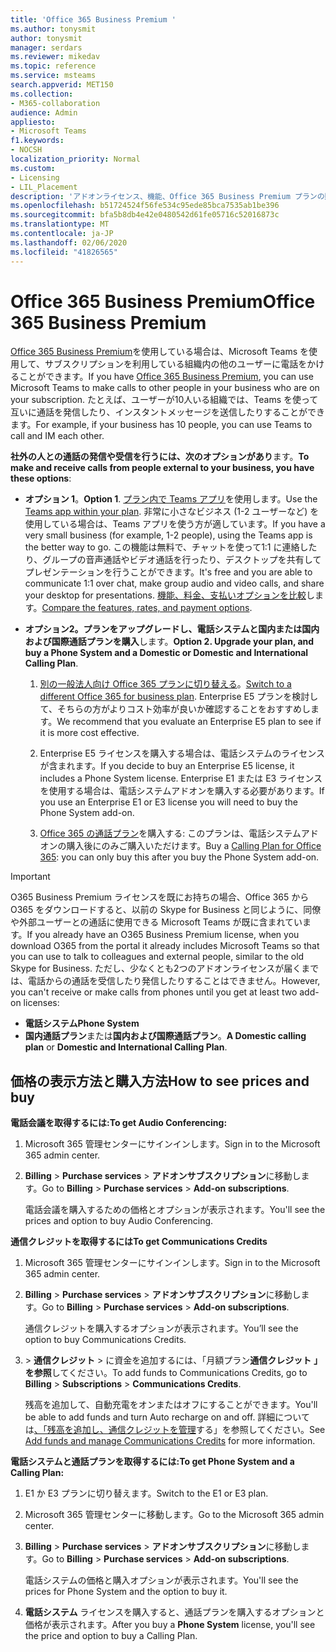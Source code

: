 ```yaml
---
title: 'Office 365 Business Premium '
ms.author: tonysmit
author: tonysmit
manager: serdars
ms.reviewer: mikedav
ms.topic: reference
ms.service: msteams
search.appverid: MET150
ms.collection:
- M365-collaboration
audience: Admin
appliesto:
- Microsoft Teams
f1.keywords:
- NOCSH
localization_priority: Normal
ms.custom:
- Licensing
- LIL_Placement
description: 'アドオンライセンス、機能、Office 365 Business Premium プランの購入方法について説明します。 '
ms.openlocfilehash: b51724524f56fe534c95ede85bca7535ab1be396
ms.sourcegitcommit: bfa5b8db4e42e0480542d61fe05716c52016873c
ms.translationtype: MT
ms.contentlocale: ja-JP
ms.lasthandoff: 02/06/2020
ms.locfileid: "41826565"
---
```

# <a name="office-365-business-premium"></a><span data-ttu-id="2d725-103">Office 365 Business Premium</span><span class="sxs-lookup"><span data-stu-id="2d725-103">Office 365 Business Premium</span></span>

<span data-ttu-id="2d725-104">[Office 365 Business Premium](https://products.office.com/en/business/office-365-business-premium)を使用している場合は、Microsoft Teams を使用して、サブスクリプションを利用している組織内の他のユーザーに電話をかけることができます。</span><span class="sxs-lookup"><span data-stu-id="2d725-104">If you have [Office 365 Business Premium](https://products.office.com/en/business/office-365-business-premium), you can use Microsoft Teams to make calls to other people in your business who are on your subscription.</span></span> <span data-ttu-id="2d725-105">たとえば、ユーザーが10人いる組織では、Teams を使って互いに通話を発信したり、インスタントメッセージを送信したりすることができます。</span><span class="sxs-lookup"><span data-stu-id="2d725-105">For example, if your business has 10 people, you can use Teams to call and IM each other.</span></span>


<span data-ttu-id="2d725-106">**社外の人との通話の発信や受信を行うには、次のオプションがあり**ます。</span><span class="sxs-lookup"><span data-stu-id="2d725-106">**To make and receive calls from people external to your business, you have these options**:</span></span>

- <span data-ttu-id="2d725-107">**オプション 1**。</span><span class="sxs-lookup"><span data-stu-id="2d725-107">**Option 1**.</span></span> <span data-ttu-id="2d725-108">[プラン内で Teams アプリ](https://products.office.com/microsoft-teams/free)を使用します。</span><span class="sxs-lookup"><span data-stu-id="2d725-108">Use the [Teams app within your plan](https://products.office.com/microsoft-teams/free).</span></span> <span data-ttu-id="2d725-109">非常に小さなビジネス (1-2 ユーザーなど) を使用している場合は、Teams アプリを使う方が適しています。</span><span class="sxs-lookup"><span data-stu-id="2d725-109">If you have a very small business (for example, 1-2 people), using the Teams app is the better way to go.</span></span> <span data-ttu-id="2d725-110">この機能は無料で、チャットを使って1:1 に連絡したり、グループの音声通話やビデオ通話を行ったり、デスクトップを共有してプレゼンテーションを行うことができます。</span><span class="sxs-lookup"><span data-stu-id="2d725-110">It's free and you are able to communicate 1:1 over chat, make group audio and video calls, and share your desktop for presentations.</span></span> <span data-ttu-id="2d725-111">[機能、料金、支払いオプションを比較](https://products.office.com/microsoft-teams/free)します。</span><span class="sxs-lookup"><span data-stu-id="2d725-111">[Compare the features, rates, and payment options](https://products.office.com/microsoft-teams/free).</span></span>

- <span data-ttu-id="2d725-112">**オプション2。プランをアップグレードし、電話システムと国内または国内および国際通話プランを購入**します。</span><span class="sxs-lookup"><span data-stu-id="2d725-112">**Option 2. Upgrade your plan, and buy a Phone System and a Domestic or Domestic and International Calling Plan**.</span></span>

    1. <span data-ttu-id="2d725-113">[別の一般法人向け Office 365 プランに切り替える](https://support.office.com/article/73318661-8f33-478b-bcc7-fb8d69dbb22a)。</span><span class="sxs-lookup"><span data-stu-id="2d725-113">[Switch to a different Office 365 for business plan](https://support.office.com/article/73318661-8f33-478b-bcc7-fb8d69dbb22a).</span></span> <span data-ttu-id="2d725-114">Enterprise E5 プランを検討して、そちらの方がよりコスト効率が良いか確認することをおすすめします。</span><span class="sxs-lookup"><span data-stu-id="2d725-114">We recommend that you evaluate an Enterprise E5 plan to see if it is more cost effective.</span></span>

    2. <span data-ttu-id="2d725-115">Enterprise E5 ライセンスを購入する場合は、電話システムのライセンスが含まれます。</span><span class="sxs-lookup"><span data-stu-id="2d725-115">If you decide to buy an Enterprise E5 license, it includes a Phone System license.</span></span> <span data-ttu-id="2d725-116">Enterprise E1 または E3 ライセンスを使用する場合は、電話システムアドオンを購入する必要があります。</span><span class="sxs-lookup"><span data-stu-id="2d725-116">If you use an Enterprise E1 or E3 license you will need to buy the Phone System add-on.</span></span>
    
    3. <span data-ttu-id="2d725-117">[Office 365 の通話プラン](../calling-plans-for-office-365.md)を購入する: このプランは、電話システムアドオンの購入後にのみご購入いただけます。</span><span class="sxs-lookup"><span data-stu-id="2d725-117">Buy a [Calling Plan for Office 365](../calling-plans-for-office-365.md): you can only buy this after you buy the Phone System add-on.</span></span>


 > [!IMPORTANT]
 > <span data-ttu-id="2d725-118">O365 Business Premium ライセンスを既にお持ちの場合、Office 365 から O365 をダウンロードすると、以前の Skype for Business と同じように、同僚や外部ユーザーとの通話に使用できる Microsoft Teams が既に含まれています。</span><span class="sxs-lookup"><span data-stu-id="2d725-118">If you already have an O365 Business Premium license, when you download O365 from the portal it already includes Microsoft Teams so that you can use to talk to colleagues and external people, similar to the old Skype for Business.</span></span> <span data-ttu-id="2d725-119">ただし、少なくとも2つのアドオンライセンスが届くまでは、電話からの通話を受信したり発信したりすることはできません。</span><span class="sxs-lookup"><span data-stu-id="2d725-119">However, you can't receive or make calls from phones until you get at least two add-on licenses:</span></span>
 >- <span data-ttu-id="2d725-120">**電話システム**</span><span class="sxs-lookup"><span data-stu-id="2d725-120">**Phone System**</span></span>
 >- <span data-ttu-id="2d725-121">**国内通話プラン**または**国内および国際通話プラン**。</span><span class="sxs-lookup"><span data-stu-id="2d725-121">**A Domestic calling plan** or **Domestic and International Calling Plan**.</span></span>

## <a name="how-to-see-prices-and-buy"></a><span data-ttu-id="2d725-122">価格の表示方法と購入方法</span><span class="sxs-lookup"><span data-stu-id="2d725-122">How to see prices and buy</span></span>
<span data-ttu-id="2d725-123"><a name="bkmk_buypremium"> </a></span><span class="sxs-lookup"><span data-stu-id="2d725-123"><a name="bkmk_buypremium"> </a></span></span>

 <span data-ttu-id="2d725-124">**電話会議を取得するには:**</span><span class="sxs-lookup"><span data-stu-id="2d725-124">**To get Audio Conferencing:**</span></span>

1. <span data-ttu-id="2d725-125">Microsoft 365 管理センターにサインインします。</span><span class="sxs-lookup"><span data-stu-id="2d725-125">Sign in to the Microsoft 365 admin center.</span></span>

2. <span data-ttu-id="2d725-126">**Billing** > **Purchase services** > **アドオンサブスクリプション**に移動します。</span><span class="sxs-lookup"><span data-stu-id="2d725-126">Go to **Billing** > **Purchase services** > **Add-on subscriptions**.</span></span>

   <span data-ttu-id="2d725-127">電話会議を購入するための価格とオプションが表示されます。</span><span class="sxs-lookup"><span data-stu-id="2d725-127">You'll see the prices and option to buy Audio Conferencing.</span></span>

<span data-ttu-id="2d725-128">**通信クレジットを取得するには**</span><span class="sxs-lookup"><span data-stu-id="2d725-128">**To get Communications Credits**</span></span>

1. <span data-ttu-id="2d725-129">Microsoft 365 管理センターにサインインします。</span><span class="sxs-lookup"><span data-stu-id="2d725-129">Sign in to the Microsoft 365 admin center.</span></span>

2. <span data-ttu-id="2d725-130">**Billing** > **Purchase services** > **アドオンサブスクリプション**に移動します。</span><span class="sxs-lookup"><span data-stu-id="2d725-130">Go to **Billing** > **Purchase services** > **Add-on subscriptions**.</span></span>

   <span data-ttu-id="2d725-131">通信クレジットを購入するオプションが表示されます。</span><span class="sxs-lookup"><span data-stu-id="2d725-131">You’ll see the option to buy Communications Credits.</span></span>

3. <span data-ttu-id="2d725-132"> > **通信クレジット** > に資金を追加するには、「月額プラン**通信クレジット** **」を参照**してください。</span><span class="sxs-lookup"><span data-stu-id="2d725-132">To add funds to Communications Credits, go to **Billing** > **Subscriptions** > **Communications Credits**.</span></span>

    <span data-ttu-id="2d725-133">残高を追加して、自動充電をオンまたはオフにすることができます。</span><span class="sxs-lookup"><span data-stu-id="2d725-133">You'll be able to add funds and turn Auto recharge on and off.</span></span> <span data-ttu-id="2d725-134">詳細については[、「残高を追加し、通信クレジットを管理](../add-funds-and-manage-communications-credits.md)する」を参照してください。</span><span class="sxs-lookup"><span data-stu-id="2d725-134">See [Add funds and manage Communications Credits](../add-funds-and-manage-communications-credits.md) for more information.</span></span> 


<span data-ttu-id="2d725-135">**電話システムと通話プランを取得するには:**</span><span class="sxs-lookup"><span data-stu-id="2d725-135">**To get Phone System and a Calling Plan:**</span></span>

1. <span data-ttu-id="2d725-136">E1 か E3 プランに切り替えます。</span><span class="sxs-lookup"><span data-stu-id="2d725-136">Switch to the E1 or E3 plan.</span></span>

2. <span data-ttu-id="2d725-137">Microsoft 365 管理センターに移動します。</span><span class="sxs-lookup"><span data-stu-id="2d725-137">Go to the Microsoft 365 admin center.</span></span>

3. <span data-ttu-id="2d725-138">**Billing** > **Purchase services** > **アドオンサブスクリプション**に移動します。</span><span class="sxs-lookup"><span data-stu-id="2d725-138">Go to **Billing** > **Purchase services** > **Add-on subscriptions**.</span></span>

    <span data-ttu-id="2d725-139">電話システムの価格と購入オプションが表示されます。</span><span class="sxs-lookup"><span data-stu-id="2d725-139">You'll see the prices for Phone System and the option to buy it.</span></span>

4. <span data-ttu-id="2d725-140">**電話システム** ライセンスを購入すると、通話プランを購入するオプションと価格が表示されます。</span><span class="sxs-lookup"><span data-stu-id="2d725-140">After you buy a **Phone System** license, you'll see the price and option to buy a Calling Plan.</span></span>
